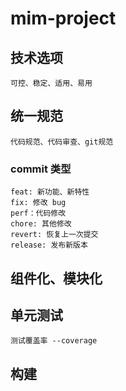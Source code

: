 # mim-project

## 技术选项
    可控、稳定、适用、易用

## 统一规范
    代码规范、代码审查、git规范

### commit 类型
    feat: 新功能、新特性
    fix: 修改 bug
    perf：代码修改
    chore: 其他修改
    revert: 恢复上一次提交
    release: 发布新版本

## 组件化、模块化

## 单元测试
    测试覆盖率 --coverage

## 构建